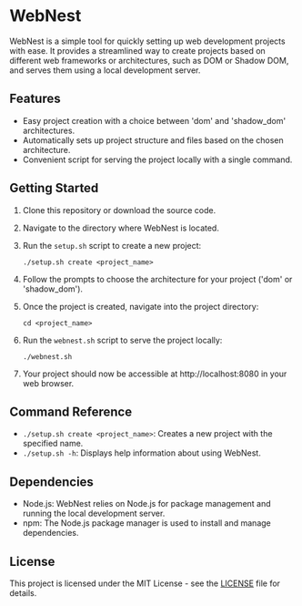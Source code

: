 # WebNest

WebNest is a simple tool for quickly setting up web development projects with ease. It provides a streamlined way to create projects based on different web frameworks or architectures, such as DOM or Shadow DOM, and serves them using a local development server.

## Features

- Easy project creation with a choice between 'dom' and 'shadow_dom' architectures.
- Automatically sets up project structure and files based on the chosen architecture.
- Convenient script for serving the project locally with a single command.

## Getting Started

1. Clone this repository or download the source code.

2. Navigate to the directory where WebNest is located.

3. Run the `setup.sh` script to create a new project:
    ```
    ./setup.sh create <project_name>
    ```

4. Follow the prompts to choose the architecture for your project ('dom' or 'shadow_dom').

5. Once the project is created, navigate into the project directory:
    ```
    cd <project_name>
    ```

6. Run the `webnest.sh` script to serve the project locally:
    ```
    ./webnest.sh
    ```

7. Your project should now be accessible at http://localhost:8080 in your web browser.

## Command Reference

- `./setup.sh create <project_name>`: Creates a new project with the specified name.
- `./setup.sh -h`: Displays help information about using WebNest.

## Dependencies

- Node.js: WebNest relies on Node.js for package management and running the local development server.
- npm: The Node.js package manager is used to install and manage dependencies.

## License

This project is licensed under the MIT License - see the [LICENSE](LICENSE) file for details.
